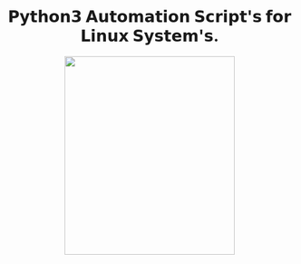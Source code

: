<h1 align="center">
   𝗣𝘆𝘁𝗵𝗼𝗻𝟯 𝗔𝘂𝘁𝗼𝗺𝗮𝘁𝗶𝗼𝗻 𝗦𝗰𝗿𝗶𝗽𝘁'𝘀 𝗳𝗼𝗿 𝗟𝗶𝗻𝘂𝘅 𝗦𝘆𝘀𝘁𝗲𝗺'𝘀.
</h1>

<p align="center">
    <img height="350" width="300"src="https://user-images.githubusercontent.com/102762345/193908915-09e4816d-5b47-4fa7-8a93-b3009f6e1bcb.png">
</p>





